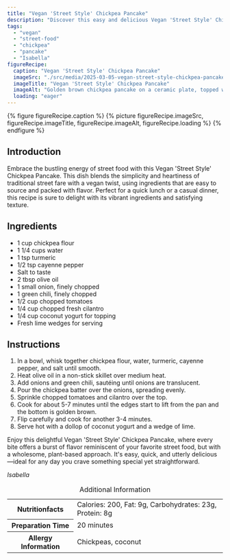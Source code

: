 ```yaml
---
title: "Vegan 'Street Style' Chickpea Pancake"
description: "Discover this easy and delicious Vegan 'Street Style' Chickpea Pancake recipe, perfect for a quick, flavorful meal inspired by traditional street food."
tags:
  - "vegan"
  - "street-food"
  - "chickpea"
  - "pancake"
  - "Isabella"
figureRecipe: 
  caption: "Vegan 'Street Style' Chickpea Pancake"
  imageSrc: "./src/media/2025-03-05-vegan-street-style-chickpea-pancake-3654.png"
  imageTitle: "Vegan 'Street Style' Chickpea Pancake"
  imageAlt: "Golden brown chickpea pancake on a ceramic plate, topped with tomatoes and cilantro, beside coconut yogurt and lime, on a wooden table in natural light."
  loading: "eager"
---
```


{% figure figureRecipe.caption %}
{% picture figureRecipe.imageSrc, figureRecipe.imageTitle, figureRecipe.imageAlt, figureRecipe.loading %}
{% endfigure %}

## Introduction

Embrace the bustling energy of street food with this Vegan 'Street Style' Chickpea Pancake. This dish blends the simplicity and heartiness of traditional street fare with a vegan twist, using ingredients that are easy to source and packed with flavor. Perfect for a quick lunch or a casual dinner, this recipe is sure to delight with its vibrant ingredients and satisfying texture.

## Ingredients

- 1 cup chickpea flour
- 1 1/4 cups water
- 1 tsp turmeric
- 1/2 tsp cayenne pepper
- Salt to taste
- 2 tbsp olive oil
- 1 small onion, finely chopped
- 1 green chili, finely chopped
- 1/2 cup chopped tomatoes
- 1/4 cup chopped fresh cilantro
- 1/4 cup coconut yogurt for topping
- Fresh lime wedges for serving

## Instructions

1. In a bowl, whisk together chickpea flour, water, turmeric, cayenne pepper, and salt until smooth.
2. Heat olive oil in a non-stick skillet over medium heat.
3. Add onions and green chili, sautéing until onions are translucent.
4. Pour the chickpea batter over the onions, spreading evenly.
5. Sprinkle chopped tomatoes and cilantro over the top.
6. Cook for about 5-7 minutes until the edges start to lift from the pan and the bottom is golden brown.
7. Flip carefully and cook for another 3-4 minutes.
8. Serve hot with a dollop of coconut yogurt and a wedge of lime.

Enjoy this delightful Vegan 'Street Style' Chickpea Pancake, where every bite offers a burst of flavor reminiscent of your favorite street food, but with a wholesome, plant-based approach. It's easy, quick, and utterly delicious—ideal for any day you crave something special yet straightforward.

*Isabella*

<table><caption class='sr-only'>Additional Information</caption><tr><th>Nutritionfacts</th><td>Calories: 200, Fat: 9g, Carbohydrates: 23g, Protein: 8g&nbsp;</td></tr><tr><th>Preparation Time</th><td>20 minutes&nbsp;</td></tr><tr><th>Allergy Information</th><td>Chickpeas, coconut&nbsp;</td></tr></table>

